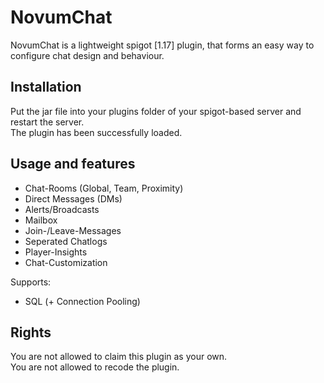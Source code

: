 # NovumChat

NovumChat is a lightweight spigot [1.17] plugin, that forms an easy way to configure chat design and behaviour.  


## Installation

Put the jar file into your plugins folder of your spigot-based server and restart the server.  
The plugin has been successfully loaded.


## Usage and features

- Chat-Rooms (Global, Team, Proximity)
- Direct Messages (DMs)
- Alerts/Broadcasts
- Mailbox
- Join-/Leave-Messages
- Seperated Chatlogs
- Player-Insights
- Chat-Customization

Supports:
- SQL (+ Connection Pooling)

## Rights
You are not allowed to claim this plugin as your own.  
You are not allowed to recode the plugin. 

